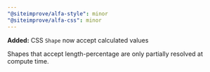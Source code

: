 ```yaml
---
"@siteimprove/alfa-style": minor
"@siteimprove/alfa-css": minor
---
```


**Added:** CSS `Shape` now accept calculated values

Shapes that accept length-percentage are only partially resolved at compute time.
